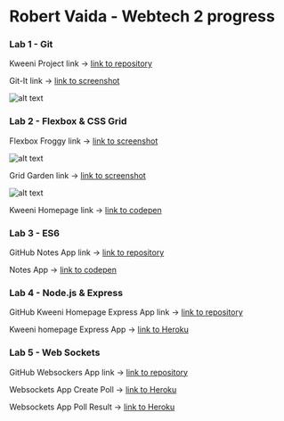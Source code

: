 # Robert Vaida - Webtech 2 progress

### Lab 1 - Git

Kweeni Project link -> [link to repository](https://github.com/RafaelDesignBE/project_kweeni)

Git-It link -> [link to screenshot](https://imgur.com/0kjwCLU)

![alt text](https://i.imgur.com/0kjwCLU.png "Git-It")


### Lab 2 - Flexbox & CSS Grid

Flexbox Froggy link -> [link to screenshot](https://imgur.com/a/5H7PG)

![alt text](https://i.imgur.com/a6JY64a.png "Flexbox Froggy")

Grid Garden link -> [link to screenshot](https://imgur.com/a/5H7PG)

![alt text](https://i.imgur.com/ZHfaB8z.png "Grid Garden")

Kweeni Homepage link -> [link to codepen](https://codepen.io/robitica/pen/KQeZVL) 


### Lab 3 - ES6

GitHub Notes App link -> [link to repository](https://github.com/robitica/private-webtech3/tree/master/notes-app)

Notes App -> [link to codepen](https://codepen.io/robitica/pen/jZdewx)

### Lab 4 - Node.js & Express

GitHub Kweeni Homepage Express App link -> [link to repository](https://github.com/robitica/private-webtech3/tree/master/kweeni-express)

Kweeni homepage Express App -> [link to Heroku](https://kweeni.herokuapp.com)

### Lab 5 - Web Sockets

GitHub Websockers App link -> [link to repository](https://github.com/robitica/galaxy-websockets)

Websockets App Create Poll -> [link to Heroku](https://websockets-galaxy.herokuapp.com/createpoll)

Websockets App Poll Result -> [link to Heroku](https://websockets-galaxy.herokuapp.com)

